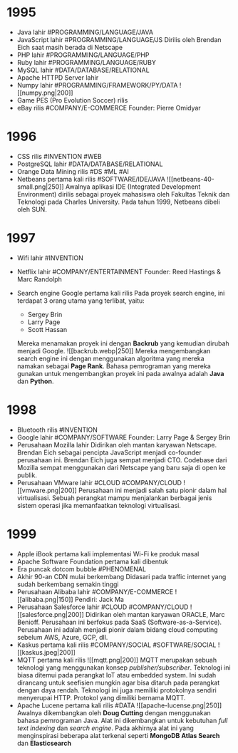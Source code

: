 # 1995
- Java lahir #PROGRAMMING/LANGUAGE/JAVA
- JavaScript lahir #PROGRAMMING/LANGUAGE/JS
	Dirilis oleh Brendan Eich saat masih berada di Netscape
- PHP lahir #PROGRAMMING/LANGUAGE/PHP
- Ruby lahir #PROGRAMMING/LANGUAGE/RUBY
- MySQL lahir #DATA/DATABASE/RELATIONAL
- Apache HTTPD Server lahir
- Numpy lahir #PROGRAMMING/FRAMEWORK/PY/DATA 
	![[numpy.png|200]]
- Game PES (Pro Evolution Soccer) rilis
- eBay rilis #COMPANY/E-COMMERCE 
	Founder: Pierre Omidyar
# 1996
- CSS rilis #INVENTION #WEB
- PostgreSQL lahir #DATA/DATABASE/RELATIONAL 
- Orange Data Mining rilis #DS #ML #AI
- Netbeans pertama kali rilis #SOFTWARE/IDE/JAVA 
	![[netbeans-40-small.png|250]]
	Awalnya aplikasi IDE (Integrated Development Environment) dirilis sebagai proyek mahasiswa oleh Fakultas Teknik dan Teknologi pada Charles University. Pada tahun 1999, Netbeans dibeli oleh SUN.
# 1997
- Wifi lahir #INVENTION
- Netflix lahir #COMPANY/ENTERTAINMENT
	Founder: Reed Hastings & Marc Randolph
- Search engine Google pertama kali rilis
	Pada proyek search engine, ini terdapat 3 orang utama yang terlibat, yaitu:
	- Sergey Brin
	- Larry Page
	- Scott Hassan
	
	Mereka menamakan proyek ini dengan **Backrub** yang kemudian dirubah menjadi Google.
	![[backrub.webp|250]]
	Mereka mengembangkan search engine ini dengan menggunakan algoritma yang mereka namakan sebagai **Page Rank**. Bahasa pemrograman yang mereka gunakan untuk mengembangkan proyek ini pada awalnya adalah **Java** dan **Python**.

# 1998
- Bluetooth rilis #INVENTION 
- Google lahir #COMPANY/SOFTWARE
	Founder: Larry Page & Sergey Brin
- Perusahaan Mozilla lahir
	Didirikan oleh mantan karyawan Netscape. Brendan Eich sebagai pencipta JavaScript menjadi co-founder perusahaan ini. Brendan Eich juga sempat menjadi CTO. 
	Codebase dari Mozilla sempat menggunakan dari Netscape yang baru saja di open ke publik.
- Perusahaan VMware lahir #CLOUD #COMPANY/CLOUD 
	![[vmware.png|200]]
	Perusahaan ini menjadi salah satu pionir dalam hal virtualisasi. Sebuah perangkat mampu menjalankan berbagai jenis sistem operasi jika memanfaatkan teknologi virtualisasi.
# 1999
- Apple iBook pertama kali implementasi Wi-Fi ke produk masal
- Apache Software Foundation pertama kali dibentuk
- Era puncak dotcom bubble #PHENOMENAL 
- Akhir 90-an CDN mulai berkembang
  Didasari pada traffic internet yang sudah berkembang semakin tinggi
- Perusahaan Alibaba lahir #COMPANY/E-COMMERCE 
	![[alibaba.png|150]]
	Pendiri: Jack Ma
- Perusahaan Salesforce lahir #CLOUD #COMPANY/CLOUD
	![[salesforce.png|200]]
	Didirikan oleh mantan karyawan ORACLE, Marc Benioff. Perusahaan ini berfokus pada SaaS (Software-as-a-Service). Perusahaan ini adalah menjadi pionir dalam bidang cloud computing sebelum AWS, Azure, GCP, dll.
- Kaskus pertama kali rilis #COMPANY/SOCIAL #SOFTWARE/SOCIAL
	![[kaskus.jpeg|200]]
- MQTT pertama kali rilis
	![[mqtt.png|200]]
	MQTT merupakan sebuah teknologi yang menggunakan konsep *publisher/subscriber*. Teknologi ini biasa ditemui pada perangkat IoT atau embedded system. Ini sudah dirancang untuk seefisien mungkin agar bisa ditaruh pada perangkat dengan daya rendah. Teknologi ini juga memiliki protokolnya sendiri menyerupai HTTP. Protokol yang dimiliki bernama MQTT.
 - Apache Lucene pertama kali rilis #DATA
	 ![[apache-lucense.png|250]]
	 Awalnya dikembangkan oleh **Doug Cutting** dengan menggunakan bahasa pemrograman Java. Alat ini dikembangkan untuk kebutuhan *full text indexing* dan *search engine*. 
	 Pada akhirnya alat ini yang menginspirasi beberapa alat terkenal seperti **MongoDB Atlas Search** dan **Elasticsearch**